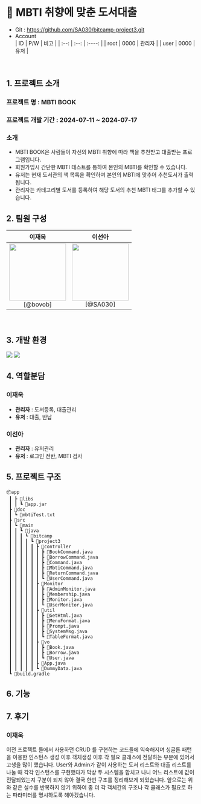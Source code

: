 # 📖 MBTI 취향에 맞춘 도서대출

- Git : https://github.com/SA030/bitcamp-project3.git
- Account
  <br>
  |  ID  | P/W |  비고  |
  | :--: | :--: | :----: |
  | root | 0000 | 관리자 |
  | user | 0000 |  유저  |

<br>

## 1. 프로젝트 소개

### 프로젝트 명 : MBTI BOOK

### 프로젝트 개발 기간 : 2024-07-11 ~ 2024-07-17

### 소개

- MBTI BOOK은 사람들이 자신의 MBTI 취향에 따라 책을 추천받고 대출받는 프로그램입니다.
- 회원가입시 간단한 MBTI 테스트를 통하여 본인의 MBTI를 확인할 수 있습니다.
- 유저는 현재 도서관의 책 목록을 확인하며 본인의 MBTI에 맞추어 추천도서가 출력됩니다.
- 관리자는 카테고리별 도서를 등록하여 해당 도서의 추천 MBTI 태그를 추가할 수 있습니다.

## 2. 팀원 구성

<div align="center">

| **이재욱** | **이선아** |
| :--------: | :--------: |
| <img src="https://avatars.githubusercontent.com/u/66761864?v=4" height=150 width=150> <br/> [@bovob] |<img src="https://avatars.githubusercontent.com/u/170715429?v=4" height=150 width=150> <br/> [@SA030] |

</div>
<br>

## 3. 개발 환경

<img src="https://img.shields.io/badge/Java-007396?style=flastic&logo=OpenJDK&logoColor=white"/> 
<img src="https://img.shields.io/badge/IntelliJ-000000?style=flastic&logo=intellijidea&logoColor=white"/>

## 4. 역할분담

### 이재욱

* **관리자** : 도서등록, 대출관리
* **유저** : 대출, 반납

### 이선아

- **관리자** : 유저관리
- **유저** : 로그인 전반, MBTI 검사

## 5. 프로젝트 구조

``````
📦app
 ┃ ┣ 📂libs
 ┃ ┃ ┗ 📜app.jar
 ┣ 📂doc
 ┃ ┗ 📜mbtiTest.txt
 ┣ 📂src
 ┃ ┗ 📂main
 ┃ ┃ ┗ 📂java
 ┃ ┃ ┃ ┗ 📂bitcamp
 ┃ ┃ ┃ ┃ ┗ 📂project3
 ┃ ┃ ┃ ┃ ┃ ┣ 📂controller
 ┃ ┃ ┃ ┃ ┃ ┃ ┣ 📜BookCommand.java
 ┃ ┃ ┃ ┃ ┃ ┃ ┣ 📜BorrowCommand.java
 ┃ ┃ ┃ ┃ ┃ ┃ ┣ 📜Command.java
 ┃ ┃ ┃ ┃ ┃ ┃ ┣ 📜MbtiCommand.java
 ┃ ┃ ┃ ┃ ┃ ┃ ┣ 📜ReturnCommand.java
 ┃ ┃ ┃ ┃ ┃ ┃ ┗ 📜UserCommand.java
 ┃ ┃ ┃ ┃ ┃ ┣ 📂Monitor
 ┃ ┃ ┃ ┃ ┃ ┃ ┣ 📜AdminMonitor.java
 ┃ ┃ ┃ ┃ ┃ ┃ ┣ 📜Membership.java
 ┃ ┃ ┃ ┃ ┃ ┃ ┣ 📜Monitor.java
 ┃ ┃ ┃ ┃ ┃ ┃ ┗ 📜UserMonitor.java
 ┃ ┃ ┃ ┃ ┃ ┣ 📂util
 ┃ ┃ ┃ ┃ ┃ ┃ ┣ 📜GetHtml.java
 ┃ ┃ ┃ ┃ ┃ ┃ ┣ 📜MenuFormat.java
 ┃ ┃ ┃ ┃ ┃ ┃ ┣ 📜Prompt.java
 ┃ ┃ ┃ ┃ ┃ ┃ ┣ 📜SystemMsg.java
 ┃ ┃ ┃ ┃ ┃ ┃ ┗ 📜TableFormat.java
 ┃ ┃ ┃ ┃ ┃ ┣ 📂vo
 ┃ ┃ ┃ ┃ ┃ ┃ ┣ 📜Book.java
 ┃ ┃ ┃ ┃ ┃ ┃ ┣ 📜Borrow.java
 ┃ ┃ ┃ ┃ ┃ ┃ ┗ 📜User.java
 ┃ ┃ ┃ ┃ ┃ ┣ 📜App.java
 ┃ ┃ ┃ ┃ ┃ ┗ 📜DummyData.java
 ┗ 📜build.gradle
``````

## 6. 기능

## 7. 후기

### 이재욱

이전 프로젝트 들에서 사용하던 CRUD 를 구현하는 코드들에 익숙해지며 싱글톤 패턴을 이용한 인스턴스 생성 이후 객체생성 이후 각 필요 클래스에 전달하는 부분에 있어서 고생을 많이 했습니다.
User와 Admin가 같이 사용하는 도서 리스트와 대출 리스트를 나눌 때 각각 인스턴스를 구현했다가 막상 두 시스템을 합치고 나니 어느 리스트에 값이 전달되었는지 구분이 되지 않아 결국 한번 구조를 정리해보게 되었습니다.
앞으로는 위와 같은 실수를 반복하지 않기 위하여 좀 더 각 객체간의 구조나 각 클래스가 필요로 하는 파라미터를 명시하도록 해야겠습니다.

